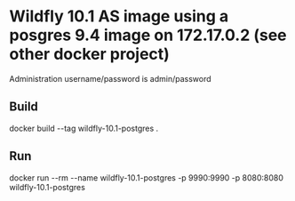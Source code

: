 # Wildfly 10.1 AS image using a posgres 9.4 image on 172.17.0.2 (see other docker project)
Administration username/password is admin/password

## Build
docker build --tag wildfly-10.1-postgres .

## Run
docker run --rm --name wildfly-10.1-postgres -p 9990:9990 -p 8080:8080 wildfly-10.1-postgres
